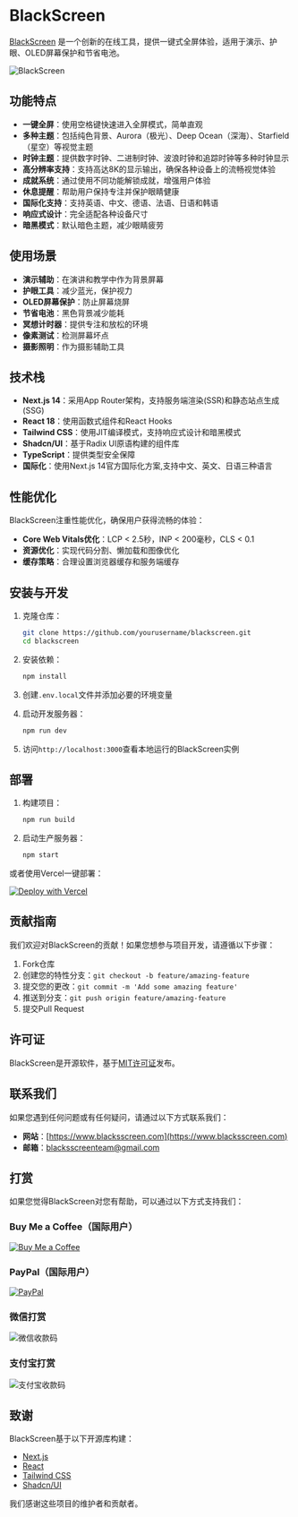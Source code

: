 



# BlackScreen

[BlackScreen](https://www.blacksscreen.com/) 是一个创新的在线工具，提供一键式全屏体验，适用于演示、护眼、OLED屏幕保护和节省电池。

![BlackScreen](https://www.blacksscreen.com/images/blackScreen.webp)

## 功能特点

- **一键全屏**：使用空格键快速进入全屏模式，简单直观
- **多种主题**：包括纯色背景、Aurora（极光）、Deep Ocean（深海）、Starfield（星空）等视觉主题
- **时钟主题**：提供数字时钟、二进制时钟、波浪时钟和追踪时钟等多种时钟显示
- **高分辨率支持**：支持高达8K的显示输出，确保各种设备上的流畅视觉体验
- **成就系统**：通过使用不同功能解锁成就，增强用户体验
- **休息提醒**：帮助用户保持专注并保护眼睛健康
- **国际化支持**：支持英语、中文、德语、法语、日语和韩语
- **响应式设计**：完全适配各种设备尺寸
- **暗黑模式**：默认暗色主题，减少眼睛疲劳

## 使用场景

- **演示辅助**：在演讲和教学中作为背景屏幕
- **护眼工具**：减少蓝光，保护视力
- **OLED屏幕保护**：防止屏幕烧屏
- **节省电池**：黑色背景减少能耗
- **冥想计时器**：提供专注和放松的环境
- **像素测试**：检测屏幕坏点
- **摄影照明**：作为摄影辅助工具

## 技术栈

- **Next.js 14**：采用App Router架构，支持服务端渲染(SSR)和静态站点生成(SSG)
- **React 18**：使用函数式组件和React Hooks
- **Tailwind CSS**：使用JIT编译模式，支持响应式设计和暗黑模式
- **Shadcn/UI**：基于Radix UI原语构建的组件库
- **TypeScript**：提供类型安全保障
- **国际化**：使用Next.js 14官方国际化方案,支持中文、英文、日语三种语言

## 性能优化

BlackScreen注重性能优化，确保用户获得流畅的体验：

- **Core Web Vitals优化**：LCP < 2.5秒，INP < 200毫秒，CLS < 0.1
- **资源优化**：实现代码分割、懒加载和图像优化
- **缓存策略**：合理设置浏览器缓存和服务端缓存

## 安装与开发

1. 克隆仓库：
   ```bash
   git clone https://github.com/yourusername/blackscreen.git
   cd blackscreen
   ```

2. 安装依赖：
   ```bash
   npm install
   ```

3. 创建`.env.local`文件并添加必要的环境变量

4. 启动开发服务器：
   ```bash
   npm run dev
   ```

5. 访问`http://localhost:3000`查看本地运行的BlackScreen实例

## 部署

1. 构建项目：
   ```bash
   npm run build
   ```

2. 启动生产服务器：
   ```bash
   npm start
   ```

或者使用Vercel一键部署：

[![Deploy with Vercel](https://vercel.com/button)](https://vercel.com/new/clone?repository-url=https%3A%2F%2Fgithub.com%2Fyourusername%2Fblackscreen)

## 贡献指南

我们欢迎对BlackScreen的贡献！如果您想参与项目开发，请遵循以下步骤：

1. Fork仓库
2. 创建您的特性分支：`git checkout -b feature/amazing-feature`
3. 提交您的更改：`git commit -m 'Add some amazing feature'`
4. 推送到分支：`git push origin feature/amazing-feature`
5. 提交Pull Request

## 许可证

BlackScreen是开源软件，基于[MIT许可证](LICENSE)发布。

## 联系我们

如果您遇到任何问题或有任何疑问，请通过以下方式联系我们：

- **网站**：[https://www.blacksscreen.com](https://www.blacksscreen.com)
- **邮箱**：[blacksscreenteam@gmail.com](mailto:blacksscreenteam@gmail.com)

## 打赏

如果您觉得BlackScreen对您有帮助，可以通过以下方式支持我们：

### Buy Me a Coffee（国际用户）
[![Buy Me a Coffee](https://ko-fi.com/img/githubbutton_sm.svg)](https://ko-fi.com/quinnteam)

### PayPal（国际用户）
[![PayPal](https://www.blacksscreen.com/images/paypal.png)](https://paypal.me/Quinn1102?country.x=C2&locale.x=zh_XC)

### 微信打赏

![微信收款码](https://www.blacksscreen.com/images/wechat.jpg)

### 支付宝打赏

![支付宝收款码](https://www.blacksscreen.com/images/alipay.jpg)

## 致谢

BlackScreen基于以下开源库构建：
- [Next.js](https://nextjs.org/)
- [React](https://reactjs.org/)
- [Tailwind CSS](https://tailwindcss.com/)
- [Shadcn/UI](https://ui.shadcn.com/)

我们感谢这些项目的维护者和贡献者。


